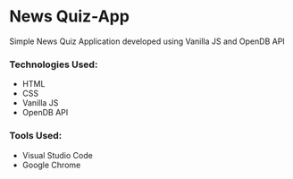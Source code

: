 # News Quiz-App
Simple News Quiz Application developed using Vanilla JS and OpenDB API

### Technologies Used:
* HTML
* CSS
* Vanilla JS
* OpenDB API

### Tools Used:
* Visual Studio Code
* Google Chrome 
